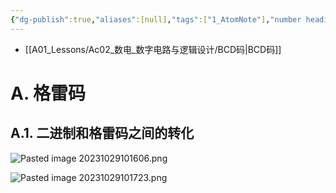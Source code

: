 ```yaml
---
{"dg-publish":true,"aliases":[null],"tags":["1_AtomNote"],"number headings":"auto, first-level 1, max 6, A.1.","Created-Date":"2023-10-29 09:38:40","Modified-Date":"2024-04-18 11:53:20","permalink":"/A01_Lessons/Ac02_数电_数字电路与逻辑设计/格雷码/","dgPassFrontmatter":true}
---
```



- [[A01_Lessons/Ac02_数电_数字电路与逻辑设计/BCD码\|BCD码]]

# A. 格雷码


## A.1. 二进制和格雷码之间的转化

![Pasted image 20231029101606.png](/img/user/Z02_ObFiles/Attachments/Pasted%20image%2020231029101606.png)



![Pasted image 20231029101723.png](/img/user/Z02_ObFiles/Attachments/Pasted%20image%2020231029101723.png)


